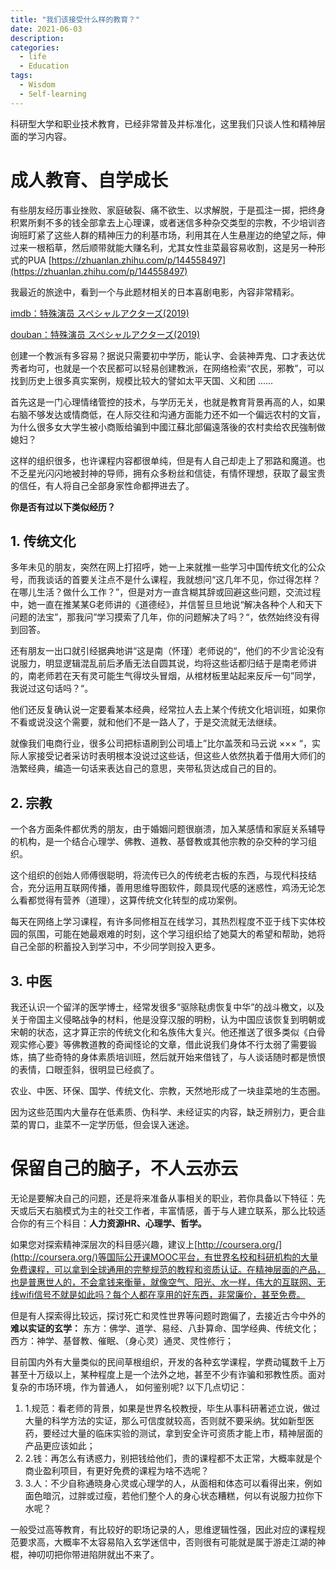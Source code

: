 ```yaml
---
title: "我们该接受什么样的教育？"
date: 2021-06-03
description: 
categories:
  - life
  - Education
tags:
  - Wisdom
  - Self-learning
---
```


科研型大学和职业技术教育，已经非常普及并标准化，这里我们只谈人性和精神层面的学习内容。

# **成人教育、自学成长**

有些朋友经历事业挫败、家庭破裂、痛不欲生、以求解脱，于是孤注一掷，把终身积累所剩不多的钱全部拿去上心理课，或者迷信多种杂交类型的宗教，不少培训咨询班盯紧了这些人群的精神压力的利基市场，利用其在人生悬崖边的绝望之际，伸过来一根稻草，然后顺带就能大赚名利，尤其女性韭菜最容易收割，这是另一种形式的PUA [https://zhuanlan.zhihu.com/p/144558497](https://zhuanlan.zhihu.com/p/144558497)

我最近的旅途中，看到一个与此题材相关的日本喜剧电影，內容非常精彩。

[imdb：特殊演员 スペシャルアクターズ(2019)](https://www.imdb.com/title/tt10403962/)

[douban：特殊演员 スペシャルアクターズ(2019)](https://movie.douban.com/subject/33450305/)

创建一个教派有多容易？据说只需要初中学历，能认字、会装神弄鬼、口才表达优秀者均可，也就是一个农民都可以轻易创建教派，在网络检索“农民，邪教”，可以找到历史上很多真实案例，规模比较大的譬如太平天国、义和团 ……

首先这是一门心理情绪管控的技术，与学历无关，也就是教育背景再高的人，如果右脑不够发达或情商低，在人际交往和沟通方面能力还不如一个偏远农村的文盲，为什么很多女大学生被小商贩给骗到中國江蘇北部偏遠落後的农村卖给农民強制做媳妇？

这样的组织很多，也许课程内容都很单纯，但是有人自己却走上了邪路和魔道。也不乏星光闪闪地被封神的导师，拥有众多粉丝和信徒，有情怀理想，获取了最宝贵的信任，有人将自己全部身家性命都押进去了。


**你是否有过以下类似经历？**

## 1. 传统文化

多年未见的朋友，突然在网上打招呼，她一上来就推一些学习中国传统文化的公众号，而我谈话的首要关注点不是什么课程，我就想问“这几年不见，你过得怎样？在哪儿生活？做什么工作？”，但是对方一直含糊其辞或回避这些问题，交流过程中，她一直在推某某G老师讲的《道德经》，并信誓旦旦地说“解决各种个人和天下问题的法宝”，那我问”学习摸索了几年，你的问题解决了吗？“，依然始终没有得到回答。

还有朋友一出口就引经据典地讲“这是南（怀瑾）老师说的“，他们的不少言论没有说服力，明显逻辑混乱前后矛盾无法自圆其说，均将这些话都归结于是南老师讲的，南老师若在天有灵可能生气得坟头冒烟，从棺材板里站起来反斥一句”同学，我说过这句话吗？“。

他们还反复确认说一定要看某本经典，经常拉人去上某个传统文化培训班，如果你不看或说没这个需要，就和他们不是一路人了，于是交流就无法继续。

就像我们电商行业，很多公司把标语刷到公司墙上”比尔盖茨和马云说 ××× “，实际人家接受记者采访时表明根本没说过这些话，但这些人依然执着于借用大师们的浩繁经典，编造一句话来表达自己的意思，夹带私货达成自己的目的。

## 2. 宗教

一个各方面条件都优秀的朋友，由于婚姻问题很崩溃，加入某感情和家庭关系辅导的机构，是一个结合心理学、佛教、道教、基督教或其他宗教的杂交种的学习组织。

这个组织的创始人师傅很聪明，将流传已久的传统老古板的东西，与现代科技结合，充分运用互联网传播，善用思维导图软件，颇具现代感的迷惑性，鸡汤无论怎么看都觉得有营养（道理），这算传统文化转型的成功案例。

每天在网络上学习课程，有许多同修相互在线学习，其热烈程度不亚于线下实体校园的氛围，可能在她最艰难的时刻，这个学习组织给了她莫大的希望和帮助，她将自己全部的积蓄投入到学习中，不少同学则投入更多。

## 3. 中医

我还认识一个留洋的医学博士，经常发很多“驱除鞑虏恢复中华”的战斗檄文，以及关于帝国主义侵略战争的材料，他是没穿汉服的明粉，认为中国应该恢复到明朝或宋朝的状态，这才算正宗的传统文化和名族伟大复兴。他还推送了很多类似《白骨观实修心要》等佛教道教的奇闻怪论的文章，借此说我们身体不行太弱了需要锻炼，搞了些奇特的身体素质培训班，然后就开始来借钱了，与人谈话随时都是愤恨的表情，口眼歪斜，很明显已经疯了。

农业、中医、环保、国学、传统文化、宗教，天然地形成了一块韭菜地的生态圈。

因为这些范围内大量存在低素质、伪科学、未经证实的内容，缺乏辨别力，更合韭菜的胃口，韭菜不一定学历低，但会误入迷途。

# 保留自己的脑子，不人云亦云

无论是要解决自己的问题，还是将来准备从事相关的职业，若你具备以下特征：先天或后天右脑模式为主的社交工作者，丰富情感，善于与人建立联系，那么比较适合你的有三个科目：**人力资源HR、心理学、哲学。**

如果您对探索精神深层次的科目感兴趣，建议上[http://coursera.org/](http://coursera.org/)等国际公开课MOOC平台，有世界名校和科研机构的大量免费课程，可以拿到全球通用的完整规范的教程和资质认证。在精神层面的产品，也是普惠世人的，不会拿钱来衡量，就像空气、阳光、水一样，伟大的互联网、无线wifi信号不就是如此吗？每个人都在享用的好东西，非常廉价，甚至免费。

但是有人探索得比较远，探讨死亡和灵性世界等问题时跑偏了，去接近古今中外的**难以实证的玄学：**
东方：佛学、道学、易经、八卦算命、国学经典、传统文化；
西方：神学、基督教、催眠、（身心灵）通灵、灵性修行；

目前国内外有大量类似的民间草根组织，开发的各种玄学课程，学费动辄数千上万甚至十万级以上，某种程度上是一个法外之地，甚至不少有诈骗和邪教性质。面对复杂的市场环境，作为普通人， 如何鉴别呢? 以下几点切记：

1. 1.规范：看老师的背景，如果是世界名校教授，毕生从事科研著述立说，做过大量的科学方法的实证，那么可信度就较高，否则就不要采纳。犹如新型医药，要经过大量的临床实验的测试，拿到安全许可资质才能上市，精神层面的产品更应该如此；
2. 2.钱：再怎么有诱惑力，别把钱给他们，贵的课程都不太正常，大概率就是个商业盈利项目，有更好免费的课程为啥不选呢？
3. 3.人：不少自称通晓身心灵或心理学的人，从面相和体态可以看得出来，例如面色暗沉，过胖或过瘦，若他们整个人的身心状态糟糕，何以有说服力拉你下水呢？

一般受过高等教育，有比较好的职场记录的人，思维逻辑性强，因此对应的课程规范要求高，大概率不太容易陷入玄学迷信中，否则很有可能就是属于游走江湖的神棍，神叨叨把你带进陷阱就出不来了。

